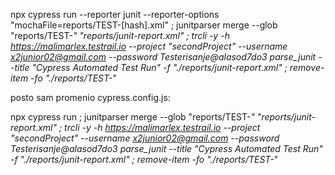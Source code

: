 npx cypress run --reporter junit --reporter-options "mochaFile=reports/TEST-[hash].xml" ; junitparser merge --glob "reports/TEST-*" "reports/junit-report.xml" ; trcli -y -h https://malimarlex.testrail.io --project "secondProject" --username x2junior02@gmail.com --password Testerisanje@alasod7do3  parse_junit --title "Cypress Automated Test Run" -f  "./reports/junit-report.xml" ; remove-item -fo "./reports/TEST-*"

posto sam promenio cypress.config.js:

npx cypress run ; junitparser merge --glob "reports/TEST-*" "reports/junit-report.xml" ; trcli -y -h https://malimarlex.testrail.io --project "secondProject" --username x2junior02@gmail.com --password Testerisanje@alasod7do3  parse_junit --title "Cypress Automated Test Run" -f  "./reports/junit-report.xml" ; remove-item -fo "./reports/TEST-*"
